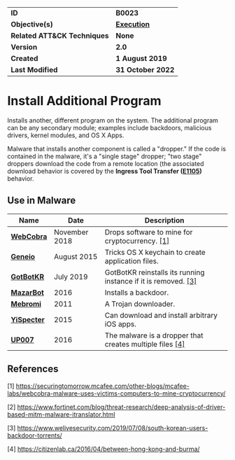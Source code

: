 <table>
<tr>
<td><b>ID</b></td>
<td><b>B0023</b></td>
</tr>
<tr>
<td><b>Objective(s)</b></td>
<td><b><a href="../execution">Execution</a></b></td>
</tr>
<tr>
<td><b>Related ATT&CK Techniques</b></td>
<td><b>None</b></td>
</tr>
<tr>
<td><b>Version</b></td>
<td><b>2.0</b></td>
</tr>
<tr>
<td><b>Created</b></td>
<td><b>1 August 2019</b></td>
</tr>
<tr>
<td><b>Last Modified</b></td>
<td><b>31 October 2022</b></td>
</tr>
</table>


# Install Additional Program

Installs another, different program on the system. The additional program can be any secondary module; examples include backdoors, malicious drivers, kernel modules, and OS X Apps. 

Malware that installs another component is called a "dropper." If the code is contained in the malware, it's a "single stage" dropper; "two stage" droppers download the code from a remote location (the associated download behavior is covered by the **Ingress Tool Transfer ([E1105](../command-and-control/ingress-tool-transfer.md))** behavior.

## Use in Malware

|Name|Date|Description|
|---|---|---|
|[**WebCobra**](../xample-malware/webcobra.md)|November 2018|Drops software to mine for cryptocurrency. [[1]](#1)|
|[**Geneio**](../xample-malware/geneio.md)|August 2015|Tricks OS X keychain to create application files.|
|[**GotBotKR**](../xample-malware/gobotkr.md)|July 2019|GotBotKR reinstalls its running instance if it is removed. [[3]](#3)|
|[**MazarBot**](../xample-malware/mazarbot.md)|2016|Installs a backdoor.|
|[**Mebromi**](../xample-malware/mebromi.md)|2011|A Trojan downloader.|
|[**YiSpecter**](../xample-malware/yispecter.md)|2015|Can download and install arbitrary iOS apps.|
|[**UP007**](../xample-malware/up007.md)|2016|The malware is a dropper that creates multiple files [[4]](#4)|

## References

<a name="1">[1]</a> https://securingtomorrow.mcafee.com/other-blogs/mcafee-labs/webcobra-malware-uses-victims-computers-to-mine-cryptocurrency/

<a name="2">[2]</a> https://www.fortinet.com/blog/threat-research/deep-analysis-of-driver-based-mitm-malware-itranslator.html

<a name="3">[3]</a> https://www.welivesecurity.com/2019/07/08/south-korean-users-backdoor-torrents/

<a name="4">[4]</a> https://citizenlab.ca/2016/04/between-hong-kong-and-burma/
